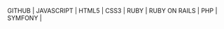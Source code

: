 GITHUB | 
JAVASCRIPT | 
HTML5 | 
CSS3 | 
RUBY | 
RUBY ON RAILS | 
PHP | 
SYMFONY | 





































